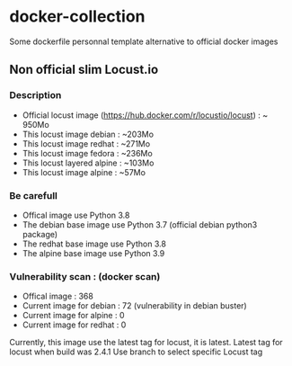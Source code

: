 # docker-collection
Some dockerfile personnal template alternative to official docker images

## Non official slim Locust.io

### Description
- Official locust image (https://hub.docker.com/r/locustio/locust) : ~ 950Mo
- This locust image debian   : ~203Mo
- This locust image redhat   : ~271Mo
- This locust image fedora   : ~236Mo
- This locust layered alpine : ~103Mo
- This locust image alpine   : ~57Mo

### Be carefull
- Offical image use Python 3.8
- The debian base image use Python 3.7 (official debian python3 package)
- The redhat base image use Python 3.8
- The alpine base image use Python 3.9

### Vulnerability scan : (docker scan)
- Offical image : 368
- Current image for debian : 72 (vulnerability in debian buster)
- Current image for alpine : 0
- Current image for redhat : 0


Currently, this image use the latest tag for locust, it is latest.
Latest tag for locust when build was 2.4.1
Use branch to select specific Locust tag 

